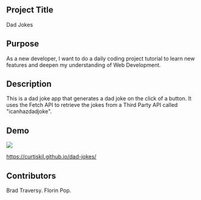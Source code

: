 ## Project Title

Dad Jokes

## Purpose

As a new developer, I want to do a daily coding project tutorial to learn new features and deepen my understanding of Web Development.

## Description

This is a dad joke app that generates a dad joke on the click of a button. It uses the Fetch API to retrieve the jokes from a Third Party API called "icanhazdadjoke".

## Demo

![](dad-jokes.gif)

https://curtiskil.github.io/dad-jokes/

## Contributors

Brad Traversy. Florin Pop.
